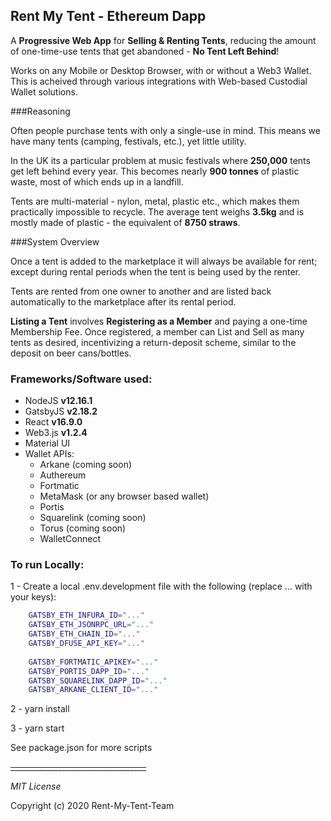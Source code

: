 ## Rent My Tent - Ethereum Dapp

A **Progressive Web App** for **Selling & Renting Tents**, reducing the amount of one-time-use tents that get abandoned - **No Tent Left Behind**!

Works on any Mobile or Desktop Browser, with or without a Web3 Wallet.  This is acheived through various integrations with Web-based Custodial Wallet solutions.

###Reasoning

Often people purchase tents with only a single-use in mind. This means we have many tents (camping, festivals, etc.), yet little utility.

In the UK its a particular problem at music festivals where **250,000** tents get left behind every year. This becomes nearly **900 tonnes** of plastic waste, most of which ends up in a landfill.

Tents are multi-material - nylon, metal, plastic etc., which makes them practically impossible to recycle. The average tent weighs **3.5kg** and is mostly made of plastic - the equivalent of **8750 straws**.

###System Overview

Once a tent is added to the marketplace it will always be available for rent; except during rental periods when the tent is being used by the renter.

Tents are rented from one owner to another and are listed back automatically to the marketplace after its rental period.

**Listing a Tent** involves **Registering as a Member** and paying a one-time Membership Fee.  Once registered, a member can List and Sell as many tents as desired, incentivizing a return-deposit scheme, similar to the deposit on beer cans/bottles.

### Frameworks/Software used:
 - NodeJS **v12.16.1**
 - GatsbyJS **v2.18.2**
 - React **v16.9.0**
 - Web3.js **v1.2.4**
 - Material UI
 - Wallet APIs: 
    - Arkane (coming soon)
    - Authereum
    - Fortmatic
    - MetaMask (or any browser based wallet)
    - Portis
    - Squarelink (coming soon)
    - Torus (coming soon)
    - WalletConnect

### To run Locally:
    
1 - Create a local .env.development file with the following (replace ... with your keys):
 
```bash
    GATSBY_ETH_INFURA_ID="..."
    GATSBY_ETH_JSONRPC_URL="..."
    GATSBY_ETH_CHAIN_ID="..."
    GATSBY_DFUSE_API_KEY="..."
    
    GATSBY_FORTMATIC_APIKEY="..."
    GATSBY_PORTIS_DAPP_ID="..."
    GATSBY_SQUARELINK_DAPP_ID="..."
    GATSBY_ARKANE_CLIENT_ID="..."
```

2 - yarn install

3 - yarn start

See package.json for more scripts

~~__________________________________~~

_MIT License_

Copyright (c) 2020 Rent-My-Tent-Team

